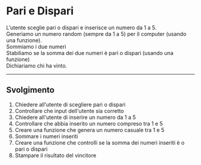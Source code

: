 # Pari e Dispari

L’utente sceglie pari o dispari e inserisce un numero da 1 a 5.  
Generiamo un numero random (sempre da 1 a 5) per il computer (usando una funzione).  
Sommiamo i due numeri  
Stabiliamo se la somma dei due numeri è pari o dispari (usando una funzione)  
Dichiariamo chi ha vinto.

---

##  Svolgimento

1. Chiedere all'utente di scegliere pari o dispari
2. Controllare che input dell'utente sia corretto
3. Chiedere all'utente di inserire un numero da 1 a 5
4. Controllare che abbia inserito un numero compreso tra 1 e 5
5. Creare una funzione che genera un numero casuale tra 1 e 5
6. Sommare i numeri inseriti
7. Creare una funzione che controlli se la somma dei numeri inseriti è o pari o dispari
8. Stampare il risultato del vincitore 